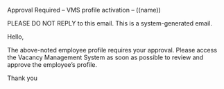 Approval Required – VMS profile activation – ((name))


PLEASE DO NOT REPLY to this email. This is a system-generated email.

Hello, 

The above-noted employee profile requires your approval. Please access the Vacancy Management System as soon as possible to review and approve the employee’s profile.

Thank you

